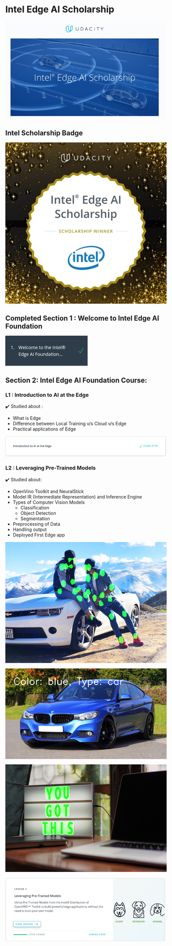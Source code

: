 # Intel Edge AI Scholarship

![](https://github.com/ankitvashisht12/Udacity-Intel-EdgeAI-Scholarship/blob/master/Images/Udacity_intel_scholarship.png)


## Intel Scholarship Badge

![](https://github.com/ankitvashisht12/Udacity-Intel-EdgeAI-Scholarship/blob/master/Images/Intel-Scholarship%402x.jpg)


## Completed Section 1 : Welcome to Intel Edge AI Foundation

![](https://github.com/ankitvashisht12/Udacity-Intel-EdgeAI-Scholarship/blob/master/Images/Section_1_complted.png)

## Section 2: Intel Edge AI Foundation Course:

### L1 : Introduction to AI at the Edge

:heavy_check_mark: Studied about :

- What is Edge
- Difference between Local Training v/s Cloud v/s Edge
- Practical applications of Edge

![Completed L1](https://github.com/ankitvashisht12/Udacity-Intel-EdgeAI-Scholarship/blob/master/Images/L1_completed.png)


### L2 : Leveraging Pre-Trained Models

:heavy_check_mark: Studied about:

- OpenVino Toolkit and NeuralStick
- Model IR (Intermediate Representation) and Inference Engine
- Types of Computer Vision Models 
  - Classification
  - Object Detection
  - Segmentation
- Preprocessing of Data
- Handling output
- Deployed First Edge app

![Pose Detection](https://github.com/ankitvashisht12/Udacity-Intel-EdgeAI-Scholarship/blob/master/Images/POSE-output.png)

![Vechicle Color and Type Detection](https://github.com/ankitvashisht12/Udacity-Intel-EdgeAI-Scholarship/blob/master/Images/CAR_META-output.png)

![Text Detection](https://github.com/ankitvashisht12/Udacity-Intel-EdgeAI-Scholarship/blob/master/Images/TEXT-output.png)


![Completed L2](https://github.com/ankitvashisht12/Udacity-Intel-EdgeAI-Scholarship/blob/master/Images/L2_completed.png)
